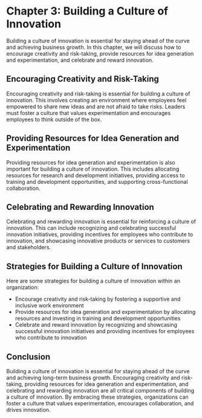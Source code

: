 Chapter 3: Building a Culture of Innovation
===========================================

Building a culture of innovation is essential for staying ahead of the curve and achieving business growth. In this chapter, we will discuss how to encourage creativity and risk-taking, provide resources for idea generation and experimentation, and celebrate and reward innovation.

Encouraging Creativity and Risk-Taking
--------------------------------------

Encouraging creativity and risk-taking is essential for building a culture of innovation. This involves creating an environment where employees feel empowered to share new ideas and are not afraid to take risks. Leaders must foster a culture that values experimentation and encourages employees to think outside of the box.

Providing Resources for Idea Generation and Experimentation
-----------------------------------------------------------

Providing resources for idea generation and experimentation is also important for building a culture of innovation. This includes allocating resources for research and development initiatives, providing access to training and development opportunities, and supporting cross-functional collaboration.

Celebrating and Rewarding Innovation
------------------------------------

Celebrating and rewarding innovation is essential for reinforcing a culture of innovation. This can include recognizing and celebrating successful innovation initiatives, providing incentives for employees who contribute to innovation, and showcasing innovative products or services to customers and stakeholders.

Strategies for Building a Culture of Innovation
-----------------------------------------------

Here are some strategies for building a culture of innovation within an organization:

* Encourage creativity and risk-taking by fostering a supportive and inclusive work environment
* Provide resources for idea generation and experimentation by allocating resources and investing in training and development opportunities
* Celebrate and reward innovation by recognizing and showcasing successful innovation initiatives and providing incentives for employees who contribute to innovation

Conclusion
----------

Building a culture of innovation is essential for staying ahead of the curve and achieving long-term business growth. Encouraging creativity and risk-taking, providing resources for idea generation and experimentation, and celebrating and rewarding innovation are all critical components of building a culture of innovation. By embracing these strategies, organizations can foster a culture that values experimentation, encourages collaboration, and drives innovation.
